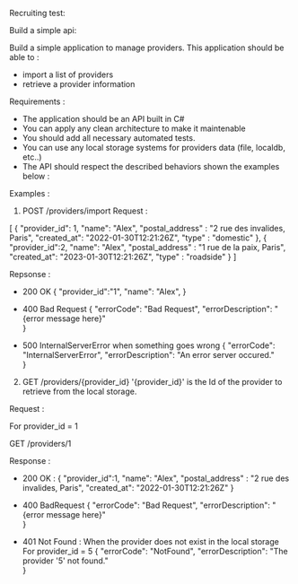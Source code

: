 Recruiting test:

Build a simple api:

Build a simple application to manage providers. 
This application should be able to :
- import a list of providers
- retrieve a provider information

Requirements :
-  The application should be an API built in C#
-  You can apply any clean architecture to make it maintenable
-  You should add all necessary automated tests.
-  You can use any local storage systems for providers data (file, localdb, etc..)
-  The API should respect the described behaviors shown the examples below :  

Examples :

1) POST /providers/import 
Request :

[
  {
	  "provider_id": 1,
	  "name": "Alex",
	  "postal_address" : "2 rue des invalides, Paris",
	  "created_at": "2022-01-30T12:21:26Z",
	  "type" : "domestic"
  },
  {
	  "provider_id":2,
	  "name": "Alex",
	  "postal_address" : "1 rue de la paix, Paris",
	  "created_at": "2023-01-30T12:21:26Z",
	  "type" : "roadside"
  }
]
  
Repsonse :
 
 - 200 OK
     {
       "provider_id":"1",
       "name": "Alex",
     } 
 
 - 400 Bad Request
     {
	   "errorCode": "Bad Request",
       "errorDescription": "{error message here}"	   
	 }   
	 
 - 500 InternalServerError when something goes wrong
     {
	   "errorCode": "InternalServerError",
       "errorDescription": "An error server occured."	   
	 }

2) GET /providers/{provider_id} 
 '{provider_id}' is the Id of the provider to retrieve from the local storage.

Request :

For provider_id = 1

GET /providers/1
 
Response :
- 200 OK :
	 {
	  "provider_id":1,
	  "name": "Alex",
	  "postal_address" : "2 rue des invalides, Paris",
	  "created_at": "2022-01-30T12:21:26Z"
	 }

- 400 BadRequest
     {
	   "errorCode": "Bad Request",
       "errorDescription": "{error message here}"	   
	 }   
	 
	 
- 401 Not Found : When the provider does not exist in the local storage
  For provider_id = 5
     {
	   "errorCode": "NotFound",
       "errorDescription": "The provider '5' not found."	   
	 }
